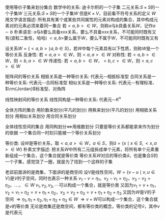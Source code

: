 使用等价子集来划分集合
数学中的关系: 迪卡尔积的一个子集
二元关系:$S\times S$的一个子集$W$
三元关系:$S\times S$的一个子集$W$
但是$K\times V$，目前看不符号关系的定义
$W$用文字语言描述: 所有具有某个或某些共同属性的元素对构成的集合，其中构成元素对的元素必须来着同一集合
若$<a,b>\in W$，则称$a$与$b$具备关系$W$，记作$a\sim b$
朴素语言: $a$与$b$要么具备xxx关系，要么不具备xxx关系，不可能同时既有又有(波粒二象性，哈哈)
$<a,b>$要么属于$W$，要么不属于$W$，不可能同时既有又有

设关系$W=\{<a,b>\mid a,b\in S\}$，若$W$中每个元素具有以下性质，则称$W$是一个等价关系
反身性: 若$<a,a>\in W$，则$<a,a>\in W$
对称性: 若$<a,b>\in W$，则$<b,a>\in W$
传递性: 若$<a,b>\in W$，$<b,c>\in W$，则$<a,c>\in W$

矩阵间的等价关系
相抵关系是一种等价关系: 代表元--相抵标准型
合同关系是一种等价关系: 代表元--合同标准型
相似关系是一种等价关系: 代表元--有理标准、$\rm{Jordan}$标准型、对角阵

线性映射间的等价关系
线性同构是一种等价关系: 代表元--$K^n$

全体方阵的集合
用阶数来划分(平凡的划分)
用秩来划分(平凡的划分)
用相抵关系划分
用相似关系划分
用合同关系划分

全体线性空间的集合
用同构划分$\iff$用维数划分
只要是等价关系都能拿来作为划分的依据
一个集合同一时刻只能被一个等价关系划分

等价类: 设$W$是等价关系，取$<a,a>\in W$，$a\in S$，则$\bar{a}=\{x\mid x\in S,<x,a>\in W\}$
朴素文字描述: 把关系$W$中所有二元组拆成单个元素，将所有单个元素重新组成一个集合，这个集合就是等价类
等价关系$W$对应的等价类$\bar a$，也是集合$S$的一个子集，感觉饶了一圈，就是为了找到一个这样的子集

老邱前面讲的是商集，下面讲的是商空间
设$V$是线性空间，$W=\{v-u\mid v,u\in V\}$是$V$的子空间，同时也表示一种关系
$v_1-v=\eta_1$，$v_2-v_1=\eta_2$，$v_3-v_2=\eta_3$，$\cdots$，$\in W$
$v_1,v_2,v_3,\cdots$可以构成一个集合，就是等价类
又因为$v_1=v+\eta_1$，$v_2=v_1+\eta_2=v+\eta_1+\eta_2$，$v_3=v_2+\eta_3=v+\eta_1+\eta_2+\eta_3$
又因为$W$是$V$的子空间
$\Rightarrow\eta_1,\eta_1+\eta_2,\eta_1+\eta_2+\eta_3\in W$
$\Rightarrow v+W$可以构成一个集合，这个集合就是$v$的等价类
无论是商集还是商空间，都有等价类的概念，等价类的记号$\bar v$，其中$v$是代表元
